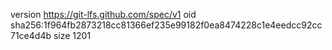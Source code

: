 version https://git-lfs.github.com/spec/v1
oid sha256:1f964fb2873218cc81366ef235e99182f0ea8474228c1e4eedcc92cc71ce4d4b
size 1201
